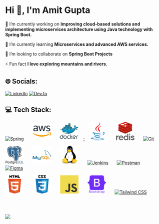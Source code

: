 <h1 align="left">Hi 👋, I'm Amit Gupta</h1>

 🔭 I’m currently working on **Improving cloud-based solutions and implementing microservices architecture using Java technology with Spring Boot.**

 🌱 I’m currently learning **Microservices and advanced AWS services.**

 👯 I’m looking to collaborate on **Spring Boot Projects**

 ⚡ Fun fact **I love exploring mountains and rivers.**
 

## 🌐 Socials:
[![LinkedIn](https://img.shields.io/badge/LinkedIn-%230077B5.svg?logo=linkedin&logoColor=white)](https://linkedin.com/in/amitguptaa09/) [![Dev.to](https://img.shields.io/badge/-Dev.to-FE7A16?logo=dev.to&logoColor=white)](https://dev.to/amit09)

## 💻 Tech Stack:

<!-- Row 1 -->
<p align="left">
    <a href="https://spring.io/" target="_blank" rel="noopener noreferrer"><img src="https://www.vectorlogo.zone/logos/springio/springio-icon.svg" alt="Spring" width="60"></a>&nbsp;&nbsp;&nbsp;&nbsp;&nbsp;&nbsp;
    <a href="https://aws.amazon.com" target="_blank" rel="noopener noreferrer"><img src="https://raw.githubusercontent.com/devicons/devicon/master/icons/amazonwebservices/amazonwebservices-original-wordmark.svg" alt="AWS" width="60"></a>&nbsp;&nbsp;&nbsp;&nbsp;&nbsp;&nbsp;
    <a href="https://www.docker.com/" target="_blank" rel="noopener noreferrer"><img src="https://raw.githubusercontent.com/devicons/devicon/master/icons/docker/docker-original-wordmark.svg" alt="Docker" width="60"></a>&nbsp;&nbsp;&nbsp;&nbsp;;&nbsp;&nbsp;
    <a href="https://www.java.com" target="_blank" rel="noopener noreferrer"><img src="https://raw.githubusercontent.com/devicons/devicon/master/icons/java/java-original.svg" alt="Java" width="60"></a>&nbsp;&nbsp;&nbsp;&nbsp;&nbsp;&nbsp;
    <a href="https://redis.io" target="_blank" rel="noopener noreferrer"><img src="https://raw.githubusercontent.com/devicons/devicon/master/icons/redis/redis-original-wordmark.svg" alt="Redis" width="60"></a>&nbsp;&nbsp;&nbsp;&nbsp;&nbsp;&nbsp;
    <a href="https://www.vectorlogo.zone/logos/git-scm/git-scm-icon.svg" target="_blank" rel="noopener noreferrer"><img src="https://www.vectorlogo.zone/logos/git-scm/git-scm-icon.svg" alt="Git" width="60"></a>&nbsp;&nbsp;&nbsp;&nbsp;&nbsp;&nbsp;
</p>

<!-- Row 2 -->
<p align="left">
    <a href="https://www.postgresql.org" target="_blank" rel="noopener noreferrer"><img src="https://raw.githubusercontent.com/devicons/devicon/master/icons/postgresql/postgresql-original-wordmark.svg" alt="PostgreSQL" width="60"></a>&nbsp;&nbsp;&nbsp;&nbsp;&nbsp;&nbsp;
    <a href="https://www.mysql.com/" target="_blank" rel="noopener noreferrer"><img src="https://raw.githubusercontent.com/devicons/devicon/master/icons/mysql/mysql-original-wordmark.svg" alt="MySQL" width="60"></a>&nbsp;&nbsp;&nbsp;&nbsp;&nbsp;&nbsp;
    <a href="https://www.linux.org/" target="_blank" rel="noopener noreferrer"><img src="https://raw.githubusercontent.com/devicons/devicon/master/icons/linux/linux-original.svg" alt="Linux" width="60"></a>&nbsp;&nbsp;&nbsp;&nbsp;&nbsp;&nbsp;
    <a href="https://www.jenkins.io" target="_blank" rel="noopener noreferrer"><img src="https://www.vectorlogo.zone/logos/jenkins/jenkins-icon.svg" alt="Jenkins" width="60"></a>&nbsp;&nbsp;&nbsp;&nbsp;&nbsp;&nbsp;
    <a href="https://postman.com" target="_blank" rel="noopener noreferrer"><img src="https://www.vectorlogo.zone/logos/getpostman/getpostman-icon.svg" alt="Postman" width="60"></a>&nbsp;&nbsp;&nbsp;&nbsp;&nbsp;&nbsp;
    <a href="https://www.figma.com/" target="_blank" rel="noopener noreferrer"><img src="https://www.vectorlogo.zone/logos/figma/figma-icon.svg" alt="Figma" width="60"></a>&nbsp;&nbsp;&nbsp;&nbsp;&nbsp;&nbsp;
</p>

<!-- Row 3 -->
<p align="left">
    <a href="https://www.w3.org/html/" target="_blank" rel="noopener noreferrer"><img src="https://raw.githubusercontent.com/devicons/devicon/master/icons/html5/html5-original-wordmark.svg" alt="HTML5" width="60"></a>&nbsp;&nbsp;&nbsp;&nbsp;&nbsp;&nbsp;
    <a href="https://www.w3schools.com/css/" target="_blank" rel="noopener noreferrer"><img src="https://raw.githubusercontent.com/devicons/devicon/master/icons/css3/css3-original-wordmark.svg" alt="CSS3" width="60"></a>&nbsp;&nbsp;&nbsp;&nbsp;&nbsp;&nbsp;
    <a href="https://developer.mozilla.org/en-US/docs/Web/JavaScript" target="_blank" rel="noopener noreferrer"><img src="https://raw.githubusercontent.com/devicons/devicon/master/icons/javascript/javascript-original.svg" alt="JavaScript" width="60"></a>&nbsp;&nbsp;&nbsp;&nbsp;&nbsp;&nbsp;
    <a href="https://getbootstrap.com" target="_blank" rel="noopener noreferrer"><img src="https://raw.githubusercontent.com/devicons/devicon/master/icons/bootstrap/bootstrap-plain-wordmark.svg" alt="Bootstrap" width="60"></a>&nbsp;&nbsp;&nbsp;&nbsp;&nbsp;&nbsp;
    <a href="https://www.vectorlogo.zone/logos/tailwindcss/tailwindcss-icon.svg" target="_blank" rel="noopener noreferrer"><img src="https://www.vectorlogo.zone/logos/tailwindcss/tailwindcss-icon.svg" alt="Tailwind CSS" width="60"></a>&nbsp;&nbsp;&nbsp;&nbsp;&nbsp;&nbsp;
</p>
</br>
</br>


[![](https://visitcount.itsvg.in/api?id=amit0921&label=Profile%20Views&color=0&icon=0&pretty=true)](https://visitcount.itsvg.in)

